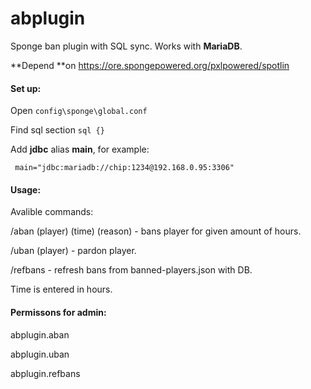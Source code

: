 # abplugin
Sponge ban plugin with SQL sync.
Works with **MariaDB**.

**Depend **on https://ore.spongepowered.org/pxlpowered/spotlin

#### Set up:

Open `config\sponge\global.conf`

 Find sql section
 `sql {}`

 Add **jdbc** alias **main**, for example:


     main="jdbc:mariadb://chip:1234@192.168.0.95:3306"

#### Usage:
Avalible commands:

/aban (player) (time) (reason) - bans player for given amount of hours.

/uban (player) - pardon player.

/refbans - refresh bans from banned-players.json with DB.

Time is entered in hours.

#### Permissons for admin:

abplugin.aban

abplugin.uban

abplugin.refbans
